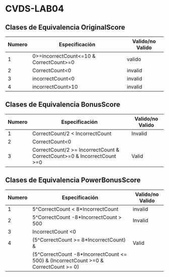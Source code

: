 # CVDS-LAB04

## Clases de Equivalencia OriginalScore 

| Numero | Especificación                          | Valido/no Valido |
|--------|-----------------------------------------|------------------|
| 1      | 0>=incorrectCount<=10 & CorrectCount>=0 | valido           |
| 2      | CorrectCount<0                          | invalid          |
| 3      | incorrectCount<0                        | invalid          |
| 4      | incorrectCount>10                       | invalid          |

## Clases de Equivalencia BonusScore

| Numero | Especificación                                                          | Valido/no Valido |
|--------|-------------------------------------------------------------------------|------------------|
| 1      | CorrectCount/2 < IncorrectCount                                         | Invalid          |
| 2      | CorrectCount<0 || IncorrectCount<0                                      | invalid          |
| 3      | CorrectCount/2 >= IncorrectCount & CorrectCount>=0 & IncorrectCount >=0 | Valid            |

## Clases de Equivalencia PowerBonusScore

| Numero | Especificación                                                                       | Valido/no Valido |
|--------|--------------------------------------------------------------------------------------|------------------|
| 1      | 5^CorrectCount < 8*IncorrectCount                                                    | invalid          |
| 2      | 5^CorrectCount -8*IncorrectCount > 500                                               | Invalid          |
| 3      | IncorrectCount <0|| CorrectCount<0                                                   | Invalid          |
| 4      | (5^CorrectCount >= 8*IncorrectCount) &                                               | Valid            |
|        | (5^CorrectCount -8*IncorrectCount <= 500) & (IncorrectCount >=0 & CorrectCount >= 0) |                  |

